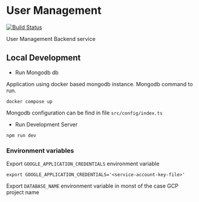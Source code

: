 # User Management

[![Build Status](https://dev.azure.com/vinaymavi/Quiz%20Platfrom/_apis/build/status/user-management?branchName=develop)](https://dev.azure.com/vinaymavi/Quiz%20Platfrom/_build/latest?definitionId=1&branchName=develop)

User Management Backend service

## Local Development

- Run Mongodb db

Application using docker based mongodb instance. Mongodb command to run.

`docker compose up`

Mongodb configuration can be find in file `src/config/index.ts`

- Run Development Server

`npm run dev`

### Environment variables

Export `GOOGLE_APPLICATION_CREDENTIALS` environment variable

`export GOOGLE_APPLICATION_CREDENTIALS='<service-account-key-file>'`

Export `DATABASE_NAME` environment variable in monst of the case GCP project name
